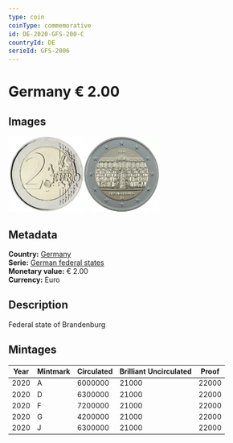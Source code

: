 ```yaml
---
type: coin
coinType: commemorative
id: DE-2020-GFS-200-C
countryId: DE
serieId: GFS-2006
---
```


# Germany € 2.00

## Images

<img src="../../Images/common-2007-200.webp" height="150" alt="Front image"><img src="Images/DE-2020-200.webp" height="150" alt="Back image">

## Metadata

**Country:** [Germany](../../Countries/Germany/index.md)\
**Serie:** [German federal states](index.md)\
**Monetary value:** € 2.00\
**Currency:** Euro

## Description

Federal state of Brandenburg

## Mintages

| Year | Mintmark | Circulated | Brilliant Uncirculated | Proof |
| ---- | -------- | ---------- | ---------------------- | ----- |
| 2020 | A        | 6000000    | 21000                  | 22000 |
| 2020 | D        | 6300000    | 21000                  | 22000 |
| 2020 | F        | 7200000    | 21000                  | 22000 |
| 2020 | G        | 4200000    | 21000                  | 22000 |
| 2020 | J        | 6300000    | 21000                  | 22000 |
